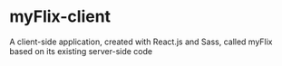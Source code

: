 # myFlix-client

A client-side application, created with React.js and Sass, called myFlix based on its existing server-side code
